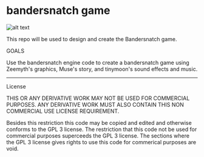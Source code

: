 # bandersnatch game

![alt text](https://i.imgur.com/Nh8cTSr.png)


This repo will be used to design and create the Bandersnatch game.

GOALS

Use the bandersnatch engine code to create a bandersnatch game using Zeemyth's graphics, Muse's story, and tinymoon's sound effects and music.




-----------
License

THIS OR ANY DERIVATIVE WORK MAY NOT BE USED FOR COMMERCIAL PURPOSES. ANY DERIVATIVE WORK MUST ALSO CONTAIN THIS NON COMMERCIAL USE LICENSE REQUIREMENT.

Besides this restriction this code may be copied and edited and otherwise conforms to the GPL 3 license.  The restriction that this code not be used for commercial purposes superceeds the GPL 3 license. The sections where the GPL 3 license gives rights to use this code for commerical purposes are void.


